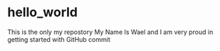 # hello_world
This is the only my repostory
My Name Is Wael and I am very proud in getting started with GitHub
commit
